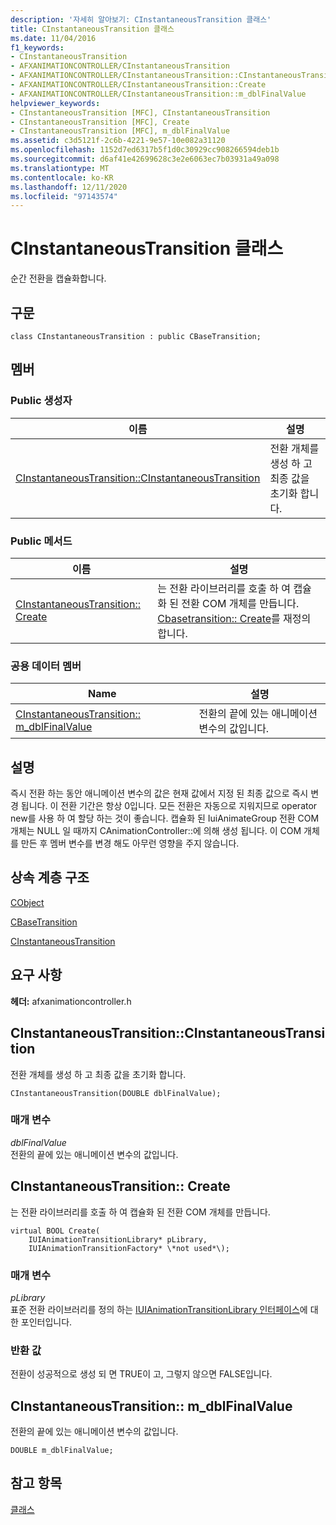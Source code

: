 ```yaml
---
description: '자세히 알아보기: CInstantaneousTransition 클래스'
title: CInstantaneousTransition 클래스
ms.date: 11/04/2016
f1_keywords:
- CInstantaneousTransition
- AFXANIMATIONCONTROLLER/CInstantaneousTransition
- AFXANIMATIONCONTROLLER/CInstantaneousTransition::CInstantaneousTransition
- AFXANIMATIONCONTROLLER/CInstantaneousTransition::Create
- AFXANIMATIONCONTROLLER/CInstantaneousTransition::m_dblFinalValue
helpviewer_keywords:
- CInstantaneousTransition [MFC], CInstantaneousTransition
- CInstantaneousTransition [MFC], Create
- CInstantaneousTransition [MFC], m_dblFinalValue
ms.assetid: c3d5121f-2c6b-4221-9e57-10e082a31120
ms.openlocfilehash: 1152d7ed6317b5f1d0c30929cc908266594deb1b
ms.sourcegitcommit: d6af41e42699628c3e2e6063ec7b03931a49a098
ms.translationtype: MT
ms.contentlocale: ko-KR
ms.lasthandoff: 12/11/2020
ms.locfileid: "97143574"
---
```

# <a name="cinstantaneoustransition-class"></a>CInstantaneousTransition 클래스

순간 전환을 캡슐화합니다.

## <a name="syntax"></a>구문

```
class CInstantaneousTransition : public CBaseTransition;
```

## <a name="members"></a>멤버

### <a name="public-constructors"></a>Public 생성자

|이름|설명|
|----------|-----------------|
|[CInstantaneousTransition::CInstantaneousTransition](#cinstantaneoustransition)|전환 개체를 생성 하 고 최종 값을 초기화 합니다.|

### <a name="public-methods"></a>Public 메서드

|이름|설명|
|----------|-----------------|
|[CInstantaneousTransition:: Create](#create)|는 전환 라이브러리를 호출 하 여 캡슐화 된 전환 COM 개체를 만듭니다. [Cbasetransition:: Create](../../mfc/reference/cbasetransition-class.md#create)를 재정의 합니다.|

### <a name="public-data-members"></a>공용 데이터 멤버

|Name|설명|
|----------|-----------------|
|[CInstantaneousTransition:: m_dblFinalValue](#m_dblfinalvalue)|전환의 끝에 있는 애니메이션 변수의 값입니다.|

## <a name="remarks"></a>설명

즉시 전환 하는 동안 애니메이션 변수의 값은 현재 값에서 지정 된 최종 값으로 즉시 변경 됩니다. 이 전환 기간은 항상 0입니다. 모든 전환은 자동으로 지워지므로 operator new를 사용 하 여 할당 하는 것이 좋습니다. 캡슐화 된 IuiAnimateGroup 전환 COM 개체는 NULL 일 때까지 CAnimationController::에 의해 생성 됩니다. 이 COM 개체를 만든 후 멤버 변수를 변경 해도 아무런 영향을 주지 않습니다.

## <a name="inheritance-hierarchy"></a>상속 계층 구조

[CObject](../../mfc/reference/cobject-class.md)

[CBaseTransition](../../mfc/reference/cbasetransition-class.md)

[CInstantaneousTransition](../../mfc/reference/cinstantaneoustransition-class.md)

## <a name="requirements"></a>요구 사항

**헤더:** afxanimationcontroller.h

## <a name="cinstantaneoustransitioncinstantaneoustransition"></a><a name="cinstantaneoustransition"></a> CInstantaneousTransition::CInstantaneousTransition

전환 개체를 생성 하 고 최종 값을 초기화 합니다.

```
CInstantaneousTransition(DOUBLE dblFinalValue);
```

### <a name="parameters"></a>매개 변수

*dblFinalValue*<br/>
전환의 끝에 있는 애니메이션 변수의 값입니다.

## <a name="cinstantaneoustransitioncreate"></a><a name="create"></a> CInstantaneousTransition:: Create

는 전환 라이브러리를 호출 하 여 캡슐화 된 전환 COM 개체를 만듭니다.

```
virtual BOOL Create(
    IUIAnimationTransitionLibrary* pLibrary,
    IUIAnimationTransitionFactory* \*not used*\);
```

### <a name="parameters"></a>매개 변수

*pLibrary*<br/>
표준 전환 라이브러리를 정의 하는 [IUIAnimationTransitionLibrary 인터페이스](/windows/win32/api/uianimation/nn-uianimation-iuianimationtransitionlibrary)에 대 한 포인터입니다.

### <a name="return-value"></a>반환 값

전환이 성공적으로 생성 되 면 TRUE이 고, 그렇지 않으면 FALSE입니다.

## <a name="cinstantaneoustransitionm_dblfinalvalue"></a><a name="m_dblfinalvalue"></a> CInstantaneousTransition:: m_dblFinalValue

전환의 끝에 있는 애니메이션 변수의 값입니다.

```
DOUBLE m_dblFinalValue;
```

## <a name="see-also"></a>참고 항목

[클래스](../../mfc/reference/mfc-classes.md)
